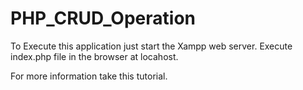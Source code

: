 # PHP_CRUD_Operation

To Execute this application just start the Xampp web server.
Execute index.php file in the browser at locahost.

For more information take this tutorial.
<!-- [Video Tutotrial](https://youtu.be/JZdMXUIMdQw) -->
